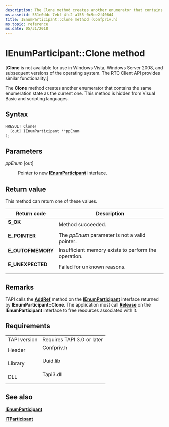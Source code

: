 ```yaml
---
description: The Clone method creates another enumerator that contains the same enumeration state as the current one. This method is hidden from Visual Basic and scripting languages.
ms.assetid: 551e0ddc-7ebf-4fc2-a155-0c9ee2f406d4
title: IEnumParticipant::Clone method (Confpriv.h)
ms.topic: reference
ms.date: 05/31/2018
---
```


# IEnumParticipant::Clone method

\[**Clone** is not available for use in Windows Vista, Windows Server 2008, and subsequent versions of the operating system. The RTC Client API provides similar functionality.\]

The **Clone** method creates another enumerator that contains the same enumeration state as the current one. This method is hidden from Visual Basic and scripting languages.

## Syntax


```C++
HRESULT Clone(
  [out] IEnumParticipant **ppEnum
);
```



## Parameters

<dl> <dt>

*ppEnum* \[out\]
</dt> <dd>

Pointer to new [**IEnumParticipant**](ienumparticipant.md) interface.

</dd> </dl>

## Return value

This method can return one of these values.



| Return code                                                                                   | Description                                                     |
|-----------------------------------------------------------------------------------------------|-----------------------------------------------------------------|
| <dl> <dt>**S\_OK**</dt> </dl>          | Method succeeded.<br/>                                    |
| <dl> <dt>**E\_POINTER**</dt> </dl>     | The *ppEnum* parameter is not a valid pointer.<br/>       |
| <dl> <dt>**E\_OUTOFMEMORY**</dt> </dl> | Insufficient memory exists to perform the operation.<br/> |
| <dl> <dt>**E\_UNEXPECTED**</dt> </dl>  | Failed for unknown reasons.<br/>                          |



 

## Remarks

TAPI calls the [**AddRef**](/windows/win32/api/unknwn/nf-unknwn-iunknown-addref) method on the [**IEnumParticipant**](ienumparticipant.md) interface returned by **IEnumParticipant::Clone**. The application must call [**Release**](/windows/win32/api/unknwn/nf-unknwn-iunknown-release) on the **IEnumParticipant** interface to free resources associated with it.

## Requirements



|                         |                                                                                       |
|-------------------------|---------------------------------------------------------------------------------------|
| TAPI version<br/> | Requires TAPI 3.0 or later<br/>                                                 |
| Header<br/>       | <dl> <dt>Confpriv.h</dt> </dl> |
| Library<br/>      | <dl> <dt>Uuid.lib</dt> </dl>   |
| DLL<br/>          | <dl> <dt>Tapi3.dll</dt> </dl>  |



## See also

<dl> <dt>

[**IEnumParticipant**](ienumparticipant.md)
</dt> <dt>

[**ITParticipant**](itparticipant.md)
</dt> </dl>

 

